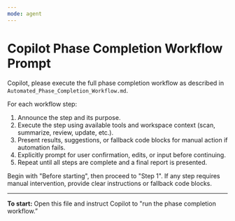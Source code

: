 ```yaml
---
mode: agent
---
```

# Copilot Phase Completion Workflow Prompt

Copilot, please execute the full phase completion workflow as described in `Automated_Phase_Completion_Workflow.md`.

For each workflow step:

1. Announce the step and its purpose.
2. Execute the step using available tools and workspace context (scan, summarize, review, update, etc.).
3. Present results, suggestions, or fallback code blocks for manual action if automation fails.
4. Explicitly prompt for user confirmation, edits, or input before continuing.
5. Repeat until all steps are complete and a final report is presented.

Begin with "Before starting", then proceed to "Step 1". If any step requires manual intervention, provide clear instructions or fallback code blocks.

---

**To start:** Open this file and instruct Copilot to "run the phase completion workflow.”